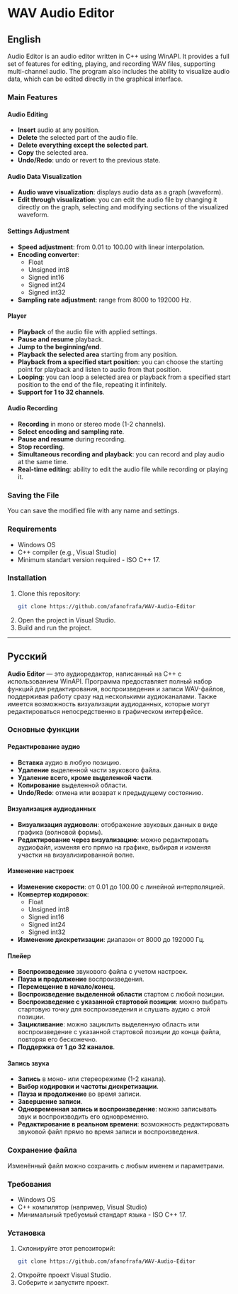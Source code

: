 # WAV Audio Editor

## English

Audio Editor is an audio editor written in C++ using WinAPI. It provides a full set of features for editing, playing, and recording WAV files, supporting multi-channel audio. The program also includes the ability to visualize audio data, which can be edited directly in the graphical interface.

### Main Features

#### Audio Editing

- **Insert** audio at any position.
- **Delete** the selected part of the audio file.
- **Delete everything except the selected part**.
- **Copy** the selected area.
- **Undo/Redo**: undo or revert to the previous state.

#### Audio Data Visualization

- **Audio wave visualization**: displays audio data as a graph (waveform).
- **Edit through visualization**: you can edit the audio file by changing it directly on the graph, selecting and modifying sections of the visualized waveform.

#### Settings Adjustment

- **Speed adjustment**: from 0.01 to 100.00 with linear interpolation.
- **Encoding converter**:
  - Float
  - Unsigned int8
  - Signed int16
  - Signed int24
  - Signed int32
- **Sampling rate adjustment**: range from 8000 to 192000 Hz.

#### Player

- **Playback** of the audio file with applied settings.
- **Pause and resume** playback.
- **Jump to the beginning/end**.
- **Playback the selected area** starting from any position.
- **Playback from a specified start position**: you can choose the starting point for playback and listen to audio from that position.
- **Looping**: you can loop a selected area or playback from a specified start position to the end of the file, repeating it infinitely.
- **Support for 1 to 32 channels**.

#### Audio Recording

- **Recording** in mono or stereo mode (1-2 channels).
- **Select encoding and sampling rate**.
- **Pause and resume** during recording.
- **Stop recording**.
- **Simultaneous recording and playback**: you can record and play audio at the same time.
- **Real-time editing**: ability to edit the audio file while recording or playing it.

### Saving the File

You can save the modified file with any name and settings.

### Requirements

- Windows OS
- C++ compiler (e.g., Visual Studio)
- Minimum standart version required - ISO C++ 17. 

### Installation

1. Clone this repository:
   ```bash
   git clone https://github.com/afanofrafa/WAV-Audio-Editor
2. Open the project in Visual Studio.
3. Build and run the project.

---

## Русский

**Audio Editor** — это аудиоредактор, написанный на C++ с использованием WinAPI. Программа предоставляет полный набор функций для редактирования, воспроизведения и записи WAV-файлов, поддерживая работу сразу над несколькими аудиоканалами. Также имеется возможность визуализации аудиоданных, которые могут редактироваться непосредственно в графическом интерфейсе.

### Основные функции

#### Редактирование аудио

- **Вставка** аудио в любую позицию.
- **Удаление** выделенной части звукового файла.
- **Удаление всего, кроме выделенной части**.
- **Копирование** выделенной области.
- **Undo/Redo**: отмена или возврат к предыдущему состоянию.

#### Визуализация аудиоданных

- **Визуализация аудиоволн**: отображение звуковых данных в виде графика (волновой формы).
- **Редактирование через визуализацию**: можно редактировать аудиофайл, изменяя его прямо на графике, выбирая и изменяя участки на визуализированной волне.

#### Изменение настроек

- **Изменение скорости**: от 0.01 до 100.00 с линейной интерполяцией.
- **Конвертер кодировок**:
  - Float
  - Unsigned int8
  - Signed int16
  - Signed int24
  - Signed int32
- **Изменение дискретизации**: диапазон от 8000 до 192000 Гц.

#### Плейер

- **Воспроизведение** звукового файла с учетом настроек.
- **Пауза и продолжение** воспроизведения.
- **Перемещение в начало/конец**.
- **Воспроизведение выделенной области** стартом с любой позиции.
- **Воспроизведение с указанной стартовой позиции**: можно выбрать стартовую точку для воспроизведения и слушать аудио с этой позиции.
- **Зацикливание**: можно зациклить выделенную область или воспроизведение с указанной стартовой позиции до конца файла, повторяя его бесконечно.
- **Поддержка от 1 до 32 каналов**.

#### Запись звука

- **Запись** в моно- или стереорежиме (1-2 канала).
- **Выбор кодировки и частоты дискретизации**.
- **Пауза и продолжение** во время записи.
- **Завершение записи**.
- **Одновременная запись и воспроизведение**: можно записывать звук и воспроизводить его одновременно.
- **Редактирование в реальном времени**: возможность редактировать звуковой файл прямо во время записи и воспроизведения.

### Сохранение файла

Изменённый файл можно сохранить с любым именем и параметрами.

### Требования

- Windows OS
- C++ компилятор (например, Visual Studio)
- Минимальный требуемый стандарт языка - ISO C++ 17.

### Установка

1. Склонируйте этот репозиторий:
   ```bash
   git clone https://github.com/afanofrafa/WAV-Audio-Editor
2. Откройте проект Visual Studio.
3. Соберите и запустите проект.
